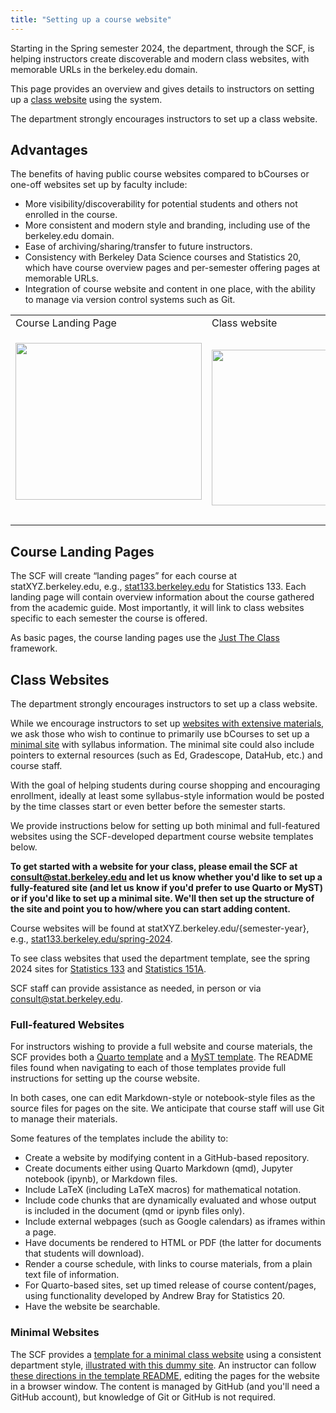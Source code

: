 ```yaml
---
title: "Setting up a course website"
---
```

Starting in the Spring semester 2024, the department, through the SCF,
is helping instructors create discoverable and modern class websites,
with memorable URLs in the berkeley.edu domain.

This page provides an overview and gives details to instructors on
setting up a
<a href="/node/8550#class-websites" data-entity-substitution="canonical"
data-entity-type="node"
data-entity-uuid="2ffd5e9f-6710-4305-b868-e50a94af8d6c">class
website</a> using the system.

The department strongly encourages instructors to set up a class
website.

## Advantages

The benefits of having public course websites compared to bCourses or
one-off websites set up by faculty include:

- More visibility/discoverability for potential students and others not
  enrolled in the course.
- More consistent and modern style and branding, including use of the
  berkeley.edu domain.
- Ease of archiving/sharing/transfer to future instructors.
- Consistency with Berkeley Data Science courses and Statistics 20,
  which have course overview pages and per-semester offering pages at
  memorable URLs.
- Integration of course website and content in one place, with the
  ability to manage via version control systems such as Git.

<div class="table-responsive">

<table class="table table-bordered" style="width: 100%;">
<colgroup>
<col style="width: 50%" />
<col style="width: 50%" />
</colgroup>
<tbody>
<tr class="odd">
<td>Course Landing Page</td>
<td>Class website</td>
</tr>
<tr class="even">
<td><p><span
style="font-size:11pt; font-variant:normal; white-space:pre-wrap"><span
style="font-family:Arial,sans-serif"><span style="color:#000000"><span
style="font-weight:400"><span style="font-style:normal"><span
style="text-decoration:none"><span style="border:none"><span
style="display:inline-block"><span style="overflow:hidden"><span
style="width:298px"><span style="height:251px"><img
src="https://lh7-us.googleusercontent.com/JwaYSIhThPLIpI-p3qQp_OxlN1WjE2WdOhA64FaSBl-NoOTydIqbn104Dv6dffDouYOOytZ4e_rEbcDhfwNUnN0v3EYM-Q0g_gId4bjZQVXTSeNxm0Kvca0LKXGqFRmfsIFKhOfZTkd31DYbhDcTkqU"
width="298"
height="251" /></span></span></span></span></span></span></span></span></span></span></span><br />
 </p></td>
<td><span
style="font-size:11pt; font-variant:normal; white-space:pre-wrap"><span
style="font-family:Arial,sans-serif"><span style="color:#000000"><span
style="font-weight:400"><span style="font-style:normal"><span
style="text-decoration:none"><span style="border:none"><span
style="display:inline-block"><span style="overflow:hidden"><span
style="width:298px"><span style="height:249px"><img
src="https://lh7-us.googleusercontent.com/LqhL2UsVZw3TH6pupIxkpY_KJcOy7n-b5DKL2kAbIvCH5TGX0QSrSVDiUIXvfAgxBNeHQEjXqpn3mG7fkk-wgerJUQevfDp9nMC1jtVdyQnRR-Vqmtwfv1VP3DF8Gjl75f3-U5XWO_CDAQ4QTLZVU9A"
width="298"
height="249" /></span></span></span></span></span></span></span></span></span></span></span></td>
</tr>
</tbody>
</table>

</div>

## Course Landing Pages

The SCF will create “landing pages” for each course at
statXYZ.berkeley.edu, e.g.,
[stat133.berkeley.edu](https://stat133.berkeley.edu) for Statistics 133.
Each landing page will contain overview information about the course
gathered from the academic guide. Most importantly, it will link to
class websites specific to each semester the course is offered.

As basic pages, the course landing pages use the [Just The
Class](https://kevinl.info/just-the-class/) framework.

## Class Websites

The department strongly encourages instructors to set up a class
website. 

While we encourage instructors to set up [websites with extensive
materials](/faqs/course-website#full-featured-websites), we
ask those who wish to continue to primarily use bCourses to set up a
[minimal site](/faqs/course-website#minimal-websites) with
syllabus information. The minimal site could also include pointers to
external resources (such as Ed, Gradescope, DataHub, etc.) and course
staff. 

With the goal of helping students during course shopping and encouraging
enrollment, ideally at least some syllabus-style information would be
posted by the time classes start or even better before the semester
starts. 

We provide instructions below for setting up both minimal and
full-featured websites using the SCF-developed department course website
templates below. 

**To get started with a website for your class, please email the SCF at
consult@stat.berkeley.edu and let us know whether you'd like to set up a
fully-featured site (and let us know if you'd prefer to use Quarto or
MyST) or if you'd like to set up a minimal site. We'll then set up the
structure of the site and point you to how/where you can start adding
content.**

Course websites will be found at statXYZ.berkeley.edu/{semester-year},
e.g.,
[stat133.berkeley.edu/spring-2024](http://stat133.berkeley.edu/spring-2024). 

To see class websites that used the department template, see the spring
2024 sites for [Statistics 133](http://stat133.berkeley.edu/spring-2024)
and [Statistics 151A](http://stat151a.berkeley.edu/spring-2024).

SCF staff can provide assistance as needed, in person or via
consult@stat.berkeley.edu.

### Full-featured Websites<span id="full-featured-websites"></span>

For instructors wishing to provide a full website and course materials,
the SCF provides both a [Quarto
template](https://github.com/berkeley-scf/course-site-quarto) and a
[MyST template](https://github.com/berkeley-scf/course-site-myst). The
README files found when navigating to each of those templates provide
full instructions for setting up the course website.

In both cases, one can edit Markdown-style or notebook-style files as
the source files for pages on the site. We anticipate that course staff
will use Git to manage their materials. 

Some features of the templates include the ability to:

- Create a website by modifying content in a GitHub-based repository.
- Create documents either using Quarto Markdown (qmd), Jupyter notebook
  (ipynb), or Markdown files.
- Include LaTeX (including LaTeX macros) for mathematical notation.
- Include code chunks that are dynamically evaluated and whose output is
  included in the document (qmd or ipynb files only).
- Include external webpages (such as Google calendars) as iframes within
  a page.
- Have documents be rendered to HTML or PDF (the latter for documents
  that students will download).
- Render a course schedule, with links to course materials, from a plain
  text file of information.
- For Quarto-based sites, set up timed release of course content/pages,
  using functionality developed by Andrew Bray for Statistics 20.
- Have the website be searchable.

### Minimal Websites<span id="minimal-websites"></span>

The SCF provides a [template for a minimal class
website](https://github.com/berkeley-scf/course-site-quarto-lite) using
a consistent department style, [illustrated with this dummy
site](https://berkeley-scf.github.io/course-site-quarto-lite/). An
instructor can follow [these directions in the template
README](https://github.com/berkeley-scf/course-site-quarto-lite?tab=readme-ov-file#instructions-for-course-staff),
editing the pages for the website in a browser window. The content is
managed by GitHub (and you'll need a GitHub account), but knowledge of
Git or GitHub is not required.  
 
